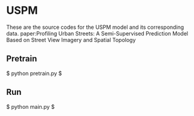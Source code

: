 # USPM
These are the source codes for the USPM model and its corresponding data.
paper:Profiling Urban Streets: A Semi-Supervised Prediction Model Based on Street View Imagery and Spatial Topology
## Pretrain
$
python pretrain.py
$
## Run
$
python main.py 
$

